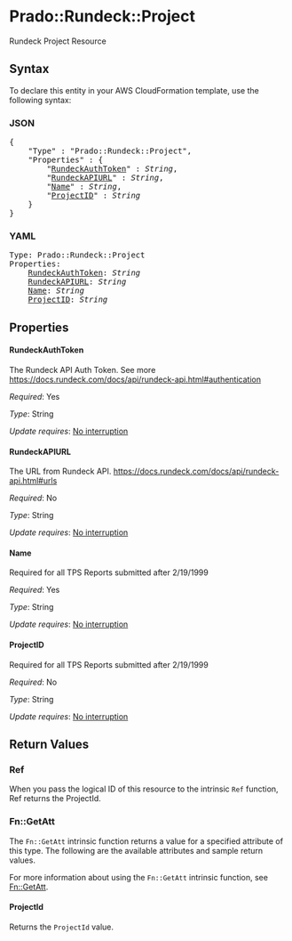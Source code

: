 # Prado::Rundeck::Project

Rundeck Project Resource

## Syntax

To declare this entity in your AWS CloudFormation template, use the following syntax:

### JSON

<pre>
{
    "Type" : "Prado::Rundeck::Project",
    "Properties" : {
        "<a href="#rundeckauthtoken" title="RundeckAuthToken">RundeckAuthToken</a>" : <i>String</i>,
        "<a href="#rundeckapiurl" title="RundeckAPIURL">RundeckAPIURL</a>" : <i>String</i>,
        "<a href="#name" title="Name">Name</a>" : <i>String</i>,
        "<a href="#projectid" title="ProjectID">ProjectID</a>" : <i>String</i>
    }
}
</pre>

### YAML

<pre>
Type: Prado::Rundeck::Project
Properties:
    <a href="#rundeckauthtoken" title="RundeckAuthToken">RundeckAuthToken</a>: <i>String</i>
    <a href="#rundeckapiurl" title="RundeckAPIURL">RundeckAPIURL</a>: <i>String</i>
    <a href="#name" title="Name">Name</a>: <i>String</i>
    <a href="#projectid" title="ProjectID">ProjectID</a>: <i>String</i>
</pre>

## Properties

#### RundeckAuthToken

The Rundeck API Auth Token. See more https://docs.rundeck.com/docs/api/rundeck-api.html#authentication

_Required_: Yes

_Type_: String

_Update requires_: [No interruption](https://docs.aws.amazon.com/AWSCloudFormation/latest/UserGuide/using-cfn-updating-stacks-update-behaviors.html#update-no-interrupt)

#### RundeckAPIURL

The URL from Rundeck API. https://docs.rundeck.com/docs/api/rundeck-api.html#urls

_Required_: No

_Type_: String

_Update requires_: [No interruption](https://docs.aws.amazon.com/AWSCloudFormation/latest/UserGuide/using-cfn-updating-stacks-update-behaviors.html#update-no-interrupt)

#### Name

Required for all TPS Reports submitted after 2/19/1999

_Required_: Yes

_Type_: String

_Update requires_: [No interruption](https://docs.aws.amazon.com/AWSCloudFormation/latest/UserGuide/using-cfn-updating-stacks-update-behaviors.html#update-no-interrupt)

#### ProjectID

Required for all TPS Reports submitted after 2/19/1999

_Required_: No

_Type_: String

_Update requires_: [No interruption](https://docs.aws.amazon.com/AWSCloudFormation/latest/UserGuide/using-cfn-updating-stacks-update-behaviors.html#update-no-interrupt)

## Return Values

### Ref

When you pass the logical ID of this resource to the intrinsic `Ref` function, Ref returns the ProjectId.

### Fn::GetAtt

The `Fn::GetAtt` intrinsic function returns a value for a specified attribute of this type. The following are the available attributes and sample return values.

For more information about using the `Fn::GetAtt` intrinsic function, see [Fn::GetAtt](https://docs.aws.amazon.com/AWSCloudFormation/latest/UserGuide/intrinsic-function-reference-getatt.html).

#### ProjectId

Returns the <code>ProjectId</code> value.

